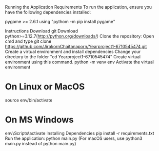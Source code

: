Running the Application
Requirements
To run the application, ensure you have the following dependencies installed:

pygame >= 2.6.1 using "pythom -m pip install pygame"


Instructions
Download git
Download python>=3.12.7(http://python.org/downloads/)
Clone the repository:
Open cmd and type
git clone https://github.com/JirakornChaitanaporn/Yearproject1-6710545474.git
Create a virtual environment and install dependencies
Change your directory to the folder
"cd Yearproject1-6710545474"
Create virtual environment using this command.
python -m venv env
Activate the virtual environment
# On Linux or MacOS
source env/bin/activate

# On MS Windows
env\Scripts\activate
Installing Dependencies
pip install -r requirements.txt
Run the application:
python main.py
(For macOS users, use python3 main.py instead of python main.py)
